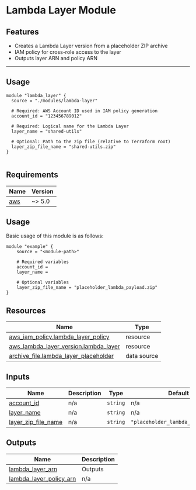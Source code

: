 # Lambda Layer Module

## Features

- Creates a Lambda Layer version from a placeholder ZIP archive
- IAM policy for cross-role access to the layer
- Outputs layer ARN and policy ARN

---

## Usage

```hcl
module "lambda_layer" {
  source = "./modules/lambda-layer"

  # Required: AWS Account ID used in IAM policy generation
  account_id = "123456789012"

  # Required: Logical name for the Lambda Layer
  layer_name = "shared-utils"

  # Optional: Path to the zip file (relative to Terraform root)
  layer_zip_file_name = "shared-utils.zip"
}


```

<!-- BEGIN_TF_DOCS -->
## Requirements

| Name | Version |
|------|---------|
| <a name="requirement_aws"></a> [aws](#requirement\_aws) | ~> 5.0 |

## Usage
Basic usage of this module is as follows:

```hcl
module "example" {
  	source = "<module-path>"
  
	# Required variables
  	account_id = 
  	layer_name = 
  
	# Optional variables
  	layer_zip_file_name = "placeholder_lambda_payload.zip"
}
```

## Resources

| Name | Type |
|------|------|
| [aws_iam_policy.lambda_layer_policy](https://registry.terraform.io/providers/hashicorp/aws/latest/docs/resources/iam_policy) | resource |
| [aws_lambda_layer_version.lambda_layer](https://registry.terraform.io/providers/hashicorp/aws/latest/docs/resources/lambda_layer_version) | resource |
| [archive_file.lambda_layer_placeholder](https://registry.terraform.io/providers/hashicorp/archive/latest/docs/data-sources/file) | data source |
## Inputs

| Name | Description | Type | Default | Required |
|------|-------------|------|---------|:--------:|
| <a name="input_account_id"></a> [account\_id](#input\_account\_id) | n/a | `string` | n/a | yes |
| <a name="input_layer_name"></a> [layer\_name](#input\_layer\_name) | n/a | `string` | n/a | yes |
| <a name="input_layer_zip_file_name"></a> [layer\_zip\_file\_name](#input\_layer\_zip\_file\_name) | n/a | `string` | `"placeholder_lambda_payload.zip"` | no |
## Outputs

| Name | Description |
|------|-------------|
| <a name="output_lambda_layer_arn"></a> [lambda\_layer\_arn](#output\_lambda\_layer\_arn) | Outputs |
| <a name="output_lambda_layer_policy_arn"></a> [lambda\_layer\_policy\_arn](#output\_lambda\_layer\_policy\_arn) | n/a |
<!-- END_TF_DOCS -->
